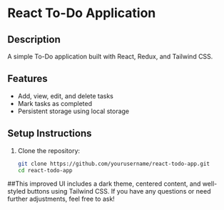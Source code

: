 # React To-Do Application

## Description
A simple To-Do application built with React, Redux, and Tailwind CSS.

## Features
- Add, view, edit, and delete tasks
- Mark tasks as completed
- Persistent storage using local storage

## Setup Instructions
1. Clone the repository:
   ```bash
   git clone https://github.com/yourusername/react-todo-app.git
   cd react-todo-app


##This improved UI includes a dark theme, centered content, and well-styled buttons using Tailwind CSS. If you have any questions or need further adjustments, feel free to ask!
